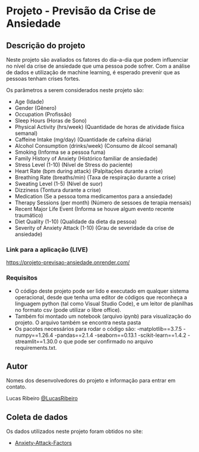# Projeto - Previsão da Crise de Ansiedade

## Descrição do projeto

Neste projeto são avaliados os fatores do dia-a-dia que podem influenciar no nível da crise de ansiedade que uma pessoa pode sofrer. Com a análise de dados e utilização de 
machine learning, é esperado prevenir que as pessoas tenham crises fortes.

Os parâmetros a serem considerados neste projeto são:

* Age (Idade)   
* Gender (Gênero) 
* Occupation (Profissão) 
* Sleep Hours (Horas de Sono)
* Physical Activity (hrs/week) (Quantidade de horas de atividade física semanal) 
* Caffeine Intake (mg/day) (Quantidade de cafeína diária)
* Alcohol Consumption (drinks/week) (Consumo de álcool semanal)
* Smoking (Informa se a pessoa fuma) 
* Family History of Anxiety (Histórico familiar de ansiedade) 
* Stress Level (1-10) (Nível de Stress do paciente)
* Heart Rate (bpm during attack) (Palpitações durante a crise)
* Breathing Rate (breaths/min) (Taxa de respiração durante a crise) 
* Sweating Level (1-5) (Nível de suor)
* Dizziness (Tontura durante a crise)
* Medication (Se a pessoa toma medicamentos para a ansiedade)
* Therapy Sessions (per month) (Número de sessoes de terapia mensais)
* Recent Major Life Event (Informa se houve algum evento recente traumático) 
* Diet Quality (1-10) (Qualidade da dieta da pessoa)
* Severity of Anxiety Attack (1-10) (Grau de severidade da crise de ansiedade)


### Link para a aplicação (LIVE)
https://projeto-previsao-ansiedade.onrender.com/


### Requisitos

* O código deste projeto pode ser lido e executado em qualquer sistema operacional, desde que tenha uma editor de códigos que reconheça a linguagem python (tal como Visual Studio Code), e um leitor de planilhas no formato csv (pode utilizar o libre office).
* Também foi montado um notebook (arquivo ipynb) para visualização do projeto. O arquivo também se encontra nesta pasta
* Os pacotes necessários para rodar o código são:
-matplotlib==3.7.5
-numpy==1.26.4
-pandas==2.1.4
-seaborn==0.13.1
-scikit-learn==1.4.2
-streamlit==1.30.0
o que pode ser confirmado no arquivo requirements.txt.

## Autor

Nomes dos desenvolvedores do projeto e informação para entrar em contato.

Lucas Ribeiro [@LucasRibeiro](www.linkedin.com/in/lucas-data-science)


## Coleta de dados
Os dados utilizados neste projeto foram obtidos no site:
* [Anxiety-Attack-Factors](https://www.kaggle.com/datasets/ashaychoudhary/anxiety-attack-factors-symptoms-and-severity/data)


